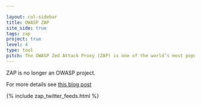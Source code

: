 ```yaml
---

layout: col-sidebar
title: OWASP ZAP
site_side: true
tags: zap
project: true
level: 4
type: tool
pitch: The OWASP Zed Attack Proxy (ZAP) is one of the world’s most popular free security tools and is actively maintained by a dedicated international team of volunteers. Great for pentesters, devs, QA, and CI/CD integration. 
---
```


ZAP is no longer an OWASP project.

For more details see [this blog post](https://www.zaproxy.org/blog/2023-08-01-zap-is-joining-the-software-security-project/)

{% include zap_twitter_feeds.html %}
